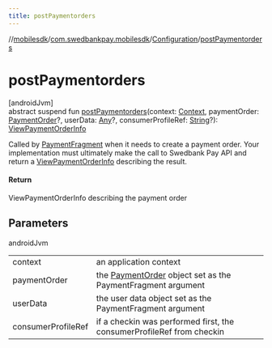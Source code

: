 ```yaml
---
title: postPaymentorders
---
```

//[mobilesdk](../../../index.html)/[com.swedbankpay.mobilesdk](../index.html)/[Configuration](index.html)/[postPaymentorders](post-paymentorders.html)



# postPaymentorders



[androidJvm]\
abstract suspend fun [postPaymentorders](post-paymentorders.html)(context: [Context](https://developer.android.com/reference/kotlin/android/content/Context.html), paymentOrder: [PaymentOrder](../-payment-order/index.html)?, userData: [Any](https://kotlinlang.org/api/latest/jvm/stdlib/kotlin/-any/index.html)?, consumerProfileRef: [String](https://kotlinlang.org/api/latest/jvm/stdlib/kotlin/-string/index.html)?): [ViewPaymentOrderInfo](../-view-payment-order-info/index.html)



Called by [PaymentFragment](../-payment-fragment/index.html) when it needs to create a payment order. Your implementation must ultimately make the call to Swedbank Pay API and return a [ViewPaymentOrderInfo](../-view-payment-order-info/index.html) describing the result.



#### Return



ViewPaymentOrderInfo describing the payment order



## Parameters


androidJvm

| | |
|---|---|
| context | an application context |
| paymentOrder | the [PaymentOrder](../-payment-order/index.html) object set as the PaymentFragment argument |
| userData | the user data object set as the PaymentFragment argument |
| consumerProfileRef | if a checkin was performed first, the consumerProfileRef from checkin |




